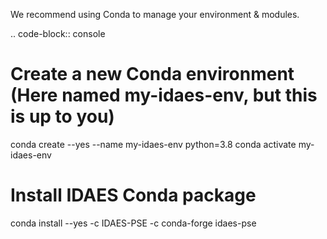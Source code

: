 We recommend using Conda to manage your environment & modules.

.. code-block:: console
   
   # Create a new Conda environment (Here named my-idaes-env, but this is up to you)
   conda create --yes --name my-idaes-env python=3.8
   conda activate my-idaes-env

   # Install IDAES Conda package
   conda install --yes -c IDAES-PSE -c conda-forge idaes-pse